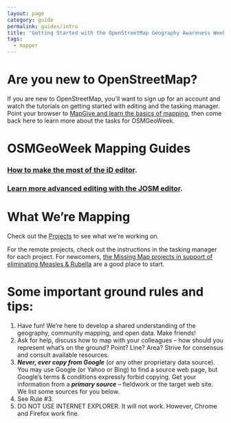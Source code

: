```yaml
---
layout: page
category: guide
permalink: guides/intro
title: 'Getting Started with the OpenStreetMap Geography Awareness Week!'
tags:
  - mapper
---
```


# Are you new to OpenStreetMap?

If you are new to OpenStreetMap, you'll want to sign up for an account and watch the tutorials on getting started with editing and the tasking manager. Point your browser to <a href="http://mapgive.state.gov/learn-to-map/">MapGive and learn the basics of mapping</a>, then come back here to learn more about the tasks for OSMGeoWeek.

# OSMGeoWeek Mapping Guides

### <a href="{{site.baseurl}}/guides/id-editor/">How to make the most of the iD editor</a>. 

### <a href="{{site.baseurl}}/guides/josm-editor/">Learn more advanced editing with the JOSM editor</a>.

# What We’re Mapping

Check out the <a href="{{site.baseurl}}/projects/">Projects</a> to see what we're working on.

For the remote projects, check out the instructions in the tasking manager for each project. For newcomers, <a href="{{site.baseurl}}/project/missingmaps-malawi">the Missing Map projects in support of eliminating Measles & Rubella</a> are a good place to start.

# Some important ground rules and tips:

1. Have fun! We’re here to develop a shared understanding of the geography, community mapping, and open data. Make friends!
2. Ask for help, discuss how to map with your colleagues – how should you represent what’s on the ground? Point? Line? Area? Strive for consensus and consult available resources. 
3. ***Never, ever copy from Google*** (or any other proprietary data source). You may use Google (or Yahoo or Bing) to find a source web page, but Google’s terms & conditions expressly forbid copying. Get your information from a ***primary source*** – fieldwork or the target web site. We list some sources for you below.
4. See Rule #3. 
5. DO NOT USE INTERNET EXPLORER. It will not work. However, Chrome and Firefox work fine.
